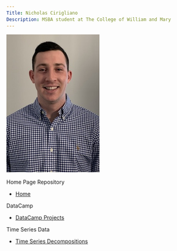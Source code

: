 ```yaml
---
Title: Nicholas Cirigliano
Description: MSBA student at The College of William and Mary 
---
```


![My Picture](/pics/GithubPic.jpeg)


Home Page Repository

 - [Home](https://github.com/nicholascirigliano/nicholascirigliano.github.io)

DataCamp

 - [DataCamp Projects](/DataCampProjects/index.md)

Time Series Data

 - [Time Series Decompositions](/TimeSeries/index.md)


